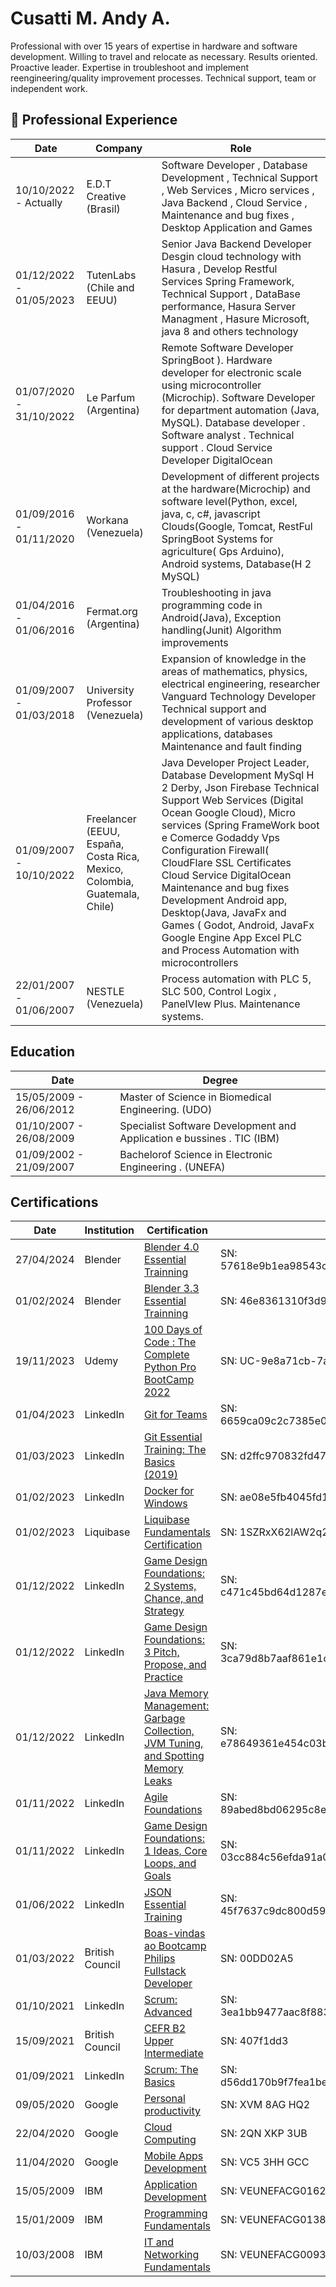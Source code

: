 # Cusatti M. Andy A.
Professional with over
15 years of expertise in hardware and software development. Willing to travel and relocate as necessary.
Results oriented. Proactive leader. Expertise in troubleshoot and implement reengineering/quality improvement processes.
Technical support, team or independent work.


## 🚀 Professional Experience
|Date|Company|Role|
|-|-|-|
|10/10/2022 - Actually|E.D.T Creative (Brasil)|Software Developer , Database Development , Technical Support , Web Services , Micro services , Java Backend , Cloud Service , Maintenance and bug fixes , Desktop Application and Games|
|01/12/2022 - 01/05/2023|TutenLabs (Chile and EEUU)|Senior Java Backend Developer Desgin cloud technology with Hasura , Develop Restful Services Spring Framework, Technical Support , DataBase performance, Hasura Server Managment , Hasure Microsoft, java 8 and others technology|
|01/07/2020 - 31/10/2022|Le Parfum (Argentina)|Remote Software Developer SpringBoot ). Hardware developer for electronic scale using microcontroller (Microchip). Software Developer for department automation (Java, MySQL). Database developer . Software analyst . Technical support . Cloud Service Developer DigitalOcean|
|01/09/2016 - 01/11/2020|Workana (Venezuela)|Development of different projects at the hardware(Microchip) and software level(Python, excel, java, c, c#, javascript Clouds(Google, Tomcat, RestFul SpringBoot Systems for agriculture( Gps Arduino), Android systems, Database(H 2 MySQL)|
|01/04/2016 - 01/06/2016|Fermat.org (Argentina)|Troubleshooting in java programming code in Android(Java), Exception handling(Junit) Algorithm improvements|
|01/09/2007 - 01/03/2018|University Professor (Venezuela)|Expansion of knowledge in the areas of mathematics, physics, electrical engineering, researcher Vanguard Technology Developer Technical support and development of various desktop applications, databases Maintenance and fault finding|
|01/09/2007 - 10/10/2022|Freelancer (EEUU, España, Costa Rica, Mexico, Colombia, Guatemala, Chile)|Java Developer Project Leader, Database Development MySql H 2 Derby, Json Firebase Technical Support Web Services (Digital Ocean Google Cloud), Micro services (Spring FrameWork boot e Comerce Godaddy Vps Configuration Firewall( CloudFlare SSL Certificates Cloud Service DigitalOcean Maintenance and bug fixes Development Android app, Desktop(Java, JavaFx and Games ( Godot, Android, JavaFx Google Engine App Excel PLC and Process Automation with microcontrollers|
|22/01/2007 - 01/06/2007|NESTLE (Venezuela)|Process automation with PLC 5, SLC 500, Control Logix , PanelVIew Plus. Maintenance systems.|

## Education

|Date|Degree|
|-|-|
|15/05/2009 - 26/06/2012|Master of Science in Biomedical Engineering. (UDO)|
|01/10/2007 - 26/08/2009|Specialist Software Development and Application e bussines . TIC (IBM)|
|01/09/2002 - 21/09/2007|Bachelorof Science in Electronic Engineering . (UNEFA)|

## Certifications
|Date|Institution|Certification|Serial Number|
|-|-|-|-|
|27/04/2024|Blender|[Blender 4.0 Essential Trainning](https://www.linkedin.com/learning/certificates/57618e9b1ea98543ccd748fd9c3cb7b124861f4c66a04190dfccc49ab8ff588c)|SN: 57618e9b1ea98543ccd748fd9c3cb7b124861f4c66a04190dfccc49ab8ff588c|
|01/02/2024|Blender|[Blender 3.3 Essential Trainning](https://www.linkedin.com/learning/certificates/46e8361310f3d9c15c0e70e003ec2060dea19383e5aae18c20e49a)|SN: 46e8361310f3d9c15c0e70e003ec2060dea19383e5aae18c20e49a|
|19/11/2023|Udemy|[100 Days of Code : The Complete Python Pro BootCamp 2022](https://www.udemy.com/certificate/UC-9e8a71cb-7abe-4a53-9b06-2bb00c126ac6)|SN: UC-9e8a71cb-7abe-4a53-9b06-2bb00c126ac6|
|01/04/2023|LinkedIn|[Git for Teams](https://www.linkedin.com/learning/certificates/6659ca09c2c7385e0d3b51d900efd0f18fe01a685e0db162cb8745fffc1f8e6c)|SN: 6659ca09c2c7385e0d3b51d900efd0f18fe01a685e0db162cb8745fffc1f8e6c|
|01/03/2023|LinkedIn|[Git Essential Training: The Basics (2019)](https://www.linkedin.com/learning/certificates/d2ffc970832fd47a029f30c1ec6bc5bfdb731219e60e7c8d6746b10)|SN: d2ffc970832fd47a029f30c1ec6bc5bfdb731219e60e7c8d6746b10|
|01/02/2023|LinkedIn|[Docker for Windows](https://www.linkedin.com/learning/certificates/ae08e5fb4045fd1b11a5ffaddf73be5fbb658bf984c332b03ed44d)|SN: ae08e5fb4045fd1b11a5ffaddf73be5fbb658bf984c332b03ed44d|
|01/02/2023|Liquibase|[Liquibase Fundamentals Certification](https://drive.google.com/file/d/1SZRxX62lAW2q2g7UIn1q4BvpTBZTIBPK/view?usp=share_link)|SN: 1SZRxX62lAW2q2g7UIn1q4BvpTBZTIBPK|
|01/12/2022|LinkedIn|[Game Design Foundations: 2 Systems, Chance, and Strategy](https://www.linkedin.com/learning/certificates/c471c45bd64d1287edfd422dc4999dc4ec107227fb1b5f9c3cde3459b6195f17)|SN: c471c45bd64d1287edfd422dc4999dc4ec107227fb1b5f9c3cde3459b6195f17|
|01/12/2022|LinkedIn|[Game Design Foundations: 3 Pitch, Propose, and Practice](https://www.linkedin.com/learning/certificates/3ca79d8b7aaf861e1c0086475f8f7d41688b9c0f6d2595fba418421690266bee)|SN: 3ca79d8b7aaf861e1c0086475f8f7d41688b9c0f6d2595fba418421690266bee|
|01/12/2022|LinkedIn|[Java Memory Management: Garbage Collection, JVM Tuning, and Spotting Memory Leaks](https://www.linkedin.com/learning/certificates/e78649361e454c03b9c414bb0d4901df178b03b3c0b61ba5f5a4e1e04c692de2)|SN: e78649361e454c03b9c414bb0d4901df178b03b3c0b61ba5f5a4e1e04c692de2|
|01/11/2022|LinkedIn|[Agile Foundations](https://www.linkedin.com/learning/certificates/89abed8bd06295c8efde9fdf82edeb534486de5b1d8a9e5bc32b9b9ad109fc6d)|SN: 89abed8bd06295c8efde9fdf82edeb534486de5b1d8a9e5bc32b9b9ad109fc6d|
|01/11/2022|LinkedIn|[Game Design Foundations: 1 Ideas, Core Loops, and Goals](https://www.linkedin.com/learning/certificates/03cc884c56efda91a0c69fd9467004a08d6d742377d2ce471cdcf1fa3dba2050)|SN: 03cc884c56efda91a0c69fd9467004a08d6d742377d2ce471cdcf1fa3dba2050|
|01/06/2022|LinkedIn|[JSON Essential Training](https://www.linkedin.com/learning/certificates/45f7637c9dc800d594a7cfeaedac535f91a2d3b0fdb277650ac5734a21712db8)|SN: 45f7637c9dc800d594a7cfeaedac535f91a2d3b0fdb277650ac5734a21712db8|
|01/03/2022|British Council|[Boas-vindas ao Bootcamp Philips Fullstack Developer](https://www.dio.me/certificate/00DD02A5)|SN: 00DD02A5|
|01/10/2021|LinkedIn|[Scrum: Advanced](https://www.linkedin.com/learning/certificates/3ea1bb9477aac8f88308a88f8b933c5228c1809619c5f1a53ab4993a423b95b7?trk=backfilled_certificate)|SN: 3ea1bb9477aac8f88308a88f8b933c5228c1809619c5f1a53ab4993a423b95b7|
|15/09/2021|British Council|[CEFR B2 Upper Intermediate](https://drive.google.com/file/d/1bK8-hZQ0xEMOmYH9cZtFv7Vc4MKr1lDr/view?usp=drivesdk)|SN: 407f1dd3|
|01/09/2021|LinkedIn|[Scrum: The Basics](https://www.linkedin.com/learning/certificates/d56dd170b9f7fea1be115823cfe5643e5e171486d04c6b5dc2050814d265815a?trk=backfilled_certificate)|SN: d56dd170b9f7fea1be115823cfe5643e5e171486d04c6b5dc2050814d265815a|
|09/05/2020|Google|[Personal productivity](https://learndigital.withgoogle.com/activate/validate-certificate-code)|SN: XVM 8AG HQ2|
|22/04/2020|Google|[Cloud Computing](https://learndigital.withgoogle.com/activate/validate-certificate-code)|SN: 2QN XKP 3UB|
|11/04/2020|Google|[Mobile Apps Development](https://learndigital.withgoogle.com/activate/validate-certificate-code)|SN: VC5 3HH GCC|
|15/05/2009|IBM|[Application Development](https://www.ibm.com/certify/certs?unit=IBM%20Collaboration%20Solutions%20and%20Social%20Business)|SN: VEUNEFACG016206|
|15/01/2009|IBM|[Programming Fundamentals](https://www.ibm.com/certify/certs?unit=IBM%20Collaboration%20Solutions%20and%20Social%20Busines)|SN: VEUNEFACG013893|
|10/03/2008|IBM|[IT and Networking Fundamentals](https://www.ibm.com/certify/certs?unit=IBM%20Collaboration%20Solutions%20and%20Social%20Business)|SN: VEUNEFACG009315|


